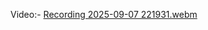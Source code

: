 Video:- 
[Recording 2025-09-07 221931.webm](https://github.com/user-attachments/assets/ba53560b-1c2b-4a2e-827c-ba5df4637d83)
